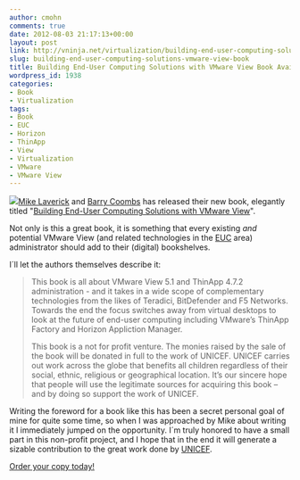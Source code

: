 ```yaml
---
author: cmohn
comments: true
date: 2012-08-03 21:17:13+00:00
layout: post
link: http://vninja.net/virtualization/building-end-user-computing-solutions-vmware-view-book/
slug: building-end-user-computing-solutions-vmware-view-book
title: Building End-User Computing Solutions with VMware View Book Available
wordpress_id: 1938
categories:
- Book
- Virtualization
tags:
- Book
- EUC
- Horizon
- ThinApp
- View
- Virtualization
- VMware
- VMware View
---
```


![](http://vninja.net/wordpress/wp-content/uploads/2012/08/product_thumbnail.php_.jpeg)[Mike Laverick](http://twitter.com/Mike_Laverick/) and [Barry Coombs](http://twitter.com/VirtualisedReal) has released their new book, elegantly titled "[Building End-User Computing Solutions with VMware View](http://www.lulu.com/shop/mike-laverick-and-barry-coombs/building-end-user-computing-solutions-with-vmware-view/ebook/product-20309411.html)".

Not only is this a great book, it is something that every existing _and_ potential VMware View (and related technologies in the [EUC](http://www.vmware.com/end-user-computing/euc-platform.html) area) administrator should add to their (digital) bookshelves.

I´ll let the authors themselves describe it:


<blockquote>This book is all about VMware View 5.1 and ThinApp 4.7.2 administration - and it takes in a wide scope of complementary technologies from the likes of Teradici, BitDefender and F5 Networks. Towards the end the focus switches away from virtual desktops to look at the future of end-user computing including VMware’s ThinApp Factory and Horizon Appliction Manager.

This book is a not for profit venture. The monies raised by the sale of the book will be donated in full to the work of UNICEF. UNICEF carries out work across the globe that benefits all children regardless of their social, ethnic, religious or geographical location. It’s our sincere hope that people will use the legitimate sources for acquiring this book – and by doing so support the work of UNICEF.</blockquote>


Writing the foreword for a book like this has been a secret personal goal of mine for quite some time, so when I was approached by Mike about writing it I immediately jumped on the opportunity. I´m truly honored to have a small part in this non-profit project, and I hope that in the end it will generate a sizable contribution to the great work done by [UNICEF](http://www.unicef.org/).

[Order your copy today!](http://www.lulu.com/shop/mike-laverick-and-barry-coombs/building-end-user-computing-solutions-with-vmware-view/ebook/product-20309411.html)
